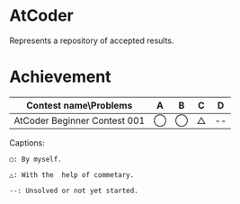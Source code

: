 # AtCoder
Represents a repository of accepted results.

# Achievement

|Contest name\Problems|A|B|C|D|
|:--:|:--:|:--:|:--:|:--:|
|AtCoder Beginner Contest 001|◯|◯|△|--|

Captions:

    ◯: By myself.

    △: With the  help of commetary.

    --: Unsolved or not yet started.